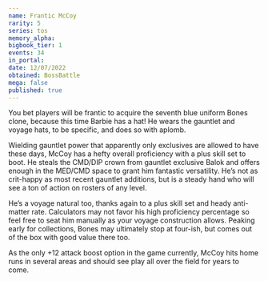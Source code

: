 ```yaml
---
name: Frantic McCoy
rarity: 5
series: tos
memory_alpha:
bigbook_tier: 1
events: 34
in_portal:
date: 12/07/2022
obtained: BossBattle
mega: false
published: true
---
```


You bet players will be frantic to acquire the seventh blue uniform Bones clone, because this time Barbie has a hat! He wears the gauntlet and voyage hats, to be specific, and does so with aplomb. 

Wielding gauntlet power that apparently only exclusives are allowed to have these days, McCoy has a hefty overall proficiency with a plus skill set to boot. He steals the CMD/DIP crown from gauntlet exclusive Balok and offers enough in the MED/CMD space to grant him fantastic versatility. He’s not as crit-happy as most recent gauntlet additions, but is a steady hand who will see a ton of action on rosters of any level.

He’s a voyage natural too, thanks again to a plus skill set and heady anti-matter rate. Calculators may not favor his high proficiency percentage so feel free to seat him manually as your voyage construction allows. Peaking early for collections, Bones may ultimately stop at four-ish, but comes out of the box with good value there too. 

As the only +12 attack boost option in the game currently, McCoy hits home runs in several areas and should see play all over the field for years to come.

